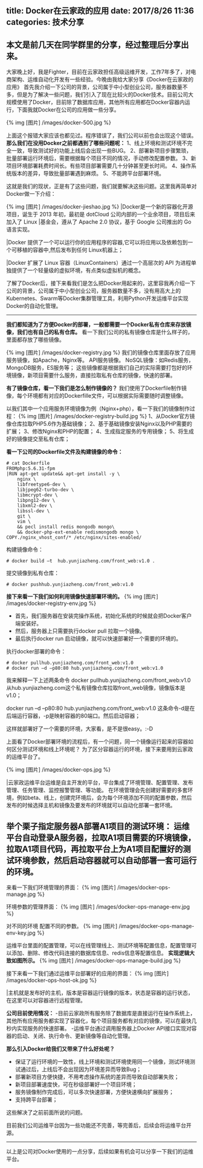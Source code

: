 title: Docker在云家政的应用
date: 2017/8/26  11:36
categories: 技术分享
---

本文是前几天在同学群里的分享，经过整理后分享出来。
---
大家晚上好，我是Fighter，目前在云家政担任高级运维开发，工作7年多了，对电商架构、运维自动化开发有一些经验。今晚由我给大家分享《Docker在云家政的应用》
首先我介绍一下公司的背景，公司属于中小型创业公司，服务器数量不多，但是为了解决一些问题，我们引入了现在比较火的Docker技术。目前公司大规模使用了Docker，目前除了数据库应用，其他所有应用都在Docker容器内运行，下面我就Docker在公司的应用做一些分享。 

{% img [图片] /images/docker-500.jpg %}

上面这个报错大家应该也都见过。程序错误了，我们公司以前也会出现这个错误。**那么我们在没用Docker之前都遇到了哪些问题呢：**
1、线上环境和测试环境不完全一致，导致测试好的功能上线后会出现一些BUG。
2、部署新项目步骤繁琐，批量部署运行环境后，需要根据每个项目不同的情况，手动修改配置参数。
3、新项目环境部署耗费时间长。有些项目部署需要几十分钟甚至更长时间。
4、操作系统版本的差异，导致批量部署遇到麻烦。
5、不能跨平台部署环境。

这就是我们的现状，正是有了这些问题，我们就要解决这些问题。这里我再简单对Docker做一下介绍：

{% img [图片] /images/docker-jieshao.jpg %}
|Docker是一个新的容器化开源项目，诞生于 2013 年初，最初是 dotCloud 公司内部的一个业余项目，项目后来加入了 Linux |基金会，遵从了 Apache 2.0 协议，基于 Google 公司推出的 Go 语言实现。
 
|Docker 提供了一个可以运行你的应用程序的容器,它可以将应用以及依赖包到一个可移植的容器中,然后发布到任何 Linux机器上；

|Docker 扩展了 Linux 容器（LinuxContainers）通过一个高层次的 API 为进程单独提供了一个轻量级的虚拟环境，有点类似虚拟机的概念。

了解了Docker后，接下来看我们是怎么把Docker用起来的，这里容我再介绍一下公司的背景，公司属于中小型创业公司，服务器数量不多，没有用高大上的Kubernetes、Swarm等Docker集群管理工具，利用Python开发运维平台实现Docker的自动化管理。

----
**我们都知道为了方便Docker的部署，一般都需要一个Docker私有仓库来存放镜像，我们也有自己的私有仓库。**
看一下我们公司的私有镜像仓库是什么样子的，里面都存放了哪些镜像。

{% img [图片] /images/docker-registry.jpg %}
我们的镜像仓库里面存放了应用服务镜像，如Apache，Nginx等。
API服务镜像。
NoSQL镜像：如Redis服务，MongoDB服务，ES服务等；
这些镜像都是根据我们自己的实际需要打包好的环境镜像，新项目需要什么服务，直接拉取私有仓库的镜像，快速的部署。

**有了镜像仓库，看一下我们是怎么制作镜像的？**
我们使用了Dockerfile制作镜像，每个环境都有对应的Dockerfille文件，可以根据实际需要随时调整镜像。

以我们其中一个应用服务环境镜像为例（Nginx+php），看一下我们的镜像制作过程：
{% img [图片] /images/docker-registry-build.jpg %}
1、从Docker官方镜像仓库拉取PHP5.6作为基础镜像；
2、基于基础镜像安装Nginx以及PHP需要的扩展；
3、修改Nginx和PHP的配置；
4、生成指定服务的专用镜像；
5、将生成好的镜像提交至私有仓库；

**看一下公司的Dockerfile文件及构建镜像的命令：**
```
# cat Dockerfile
FROMphp:5.6.31-fpm
|RUN apt-get update&& apt-get install -y \
    nginx \
    libfreetype6-dev \
    libjpeg62-turbo-dev \
    libmcrypt-dev \
    libpng12-dev \
    libxml2-dev \
    libssl-dev \
    git \
    vim \
    && pecl install redis mongodb mongo\
    && docker-php-ext-enable redismongodb mongo \
COPY./nginx_vhost_conf/* /etc/nginx/sites-enabled/
```

构建镜像命令：
```
# docker build –t  hub.yunjiazheng.com/front_web:v1.0 .   
```

提交镜像到私有仓库：
```
# docker pushhub.yunjiazheng.com/front_web:v1.0   
```

**接下来看一下我们如何利用镜像快速部署环境的。**
{% img [图片] /images/docker-registry-env.jpg %}

- 首先，我们服务器在安装完操作系统，初始化系统的时候就会把Docker客户端安装好。
- 然后，服务器上只需要执行docker pull 拉取一个镜像。
- 最后执行docker run 启动镜像，就可以快速部署好一个需要的环境的。


执行docker部署的命令：
```
# docker pullhub.yunjiazheng.com/front_web:v1.0
# docker run –d –p80:80 hub.yunjiazheng.com/front_web:v1.0
```

我来解释一下上述两条命令
docker pullhub.yunjiazheng.com/front_web:v1.0 
从hub.yunjiazheng.com这个私有镜像仓库拉取front_web镜像，镜像版本是v1.0；

docker run –d –p80:80 hub.yunjiazheng.com/front_web:v1.0 
这条命令-d是在后端运行容器，-p是映射容器的80端口。然后启动容器；

这样就部署好了一个需要的环境，大家看，是不是很easy。:-D

上面看了Docker部署环境的流程后，有一个问题，同一个镜像运行起来的容器如何区分测试环境和线上环境呢？
为了区分容器运行的环境，接下来要用到云家政的运维平台了。

{% img [图片] /images/docker-ops.jpg %}

|云家政运维平台运维是自主开发的平台，平台集成了环境管理、配置管理、发布管理、任务管理、监控报警管理、等功能。
在环境管理会先创建好需要的多套环境，例如beta、线上，创建完环境后，会为每个环境添加不同的配置参数，然后发布的时候选择主机和镜像及要发布的环境就可以自动化部署一套环境。

举个栗子指定服务器A部署A1项目的测试环境：
运维平台自动登录A服务器，拉取A1项目需要的环境镜像，拉取A1项目代码，再拉取平台上为A1项目配置好的测试环境参数，然后启动容器就可以自动部署一套可运行的环境。
--------------------
来看一下我们环境管理的界面：
{% img [图片] /images/docker-ops-manage.jpg %}

环境参数的管理界面：
{% img [图片] /images/docker-ops-manage-env.jpg %}

对不同的环境 配置不同的参数。
{% img [图片] /images/docker-ops-manage-env-key.jpg %}

运维平台里面的配置管理，可以在线管理线上、测试环境等配置信息，配置管理可以添加、删除、修改代码连接的数据库信息、redis信息等配置信息。
**实现逻辑大致如图所示。**
{% img [图片] /images/docker-ops-manage-build.jpg %}

接下来看一下我们通过运维平台部署好的应用的界面：
{% img [图片] /images/docker-ops-host-ok.jpg %}

|主机就是发布好的主机，版本是容器运行镜像的版本，状态是容器的运行状态，在这里可以对容器进行远程管理。

**公司目前使用情况：**
-目前云家政所有服务除了数据库是直接运行在操作系统上，其他所有应用服务都实现了容器化，每个项目服务都有对应的镜像，可以在最快几秒内实现服务的快速部署。
-运维平台通过调用服务器上Docker  API接口实现对容器的启动、关闭、执行命令、更新镜像等自动化管理。

**那么引入Docker给我们又带来了什么好处呢？**
- 保证了运行环境的一致性，线上环境和测试环境使用同一个镜像，测试环境测试通过后，上线后不会出现因为环境差异而导致Bug；
- 部署新项目方便快捷，不用考虑操作系统的差异而导致自动部署失败；
- 新项目部署速度快，可在秒级部署好一个项目环境；
- 服务镜像制作完成后，可以多次快速部署，方便快速横向扩展服务；
- 支持跨平台部署；

这些解决了之前前面所说的问题。

目前我们公司运维平台因为一些功能还不完善，等完善后，后续会将运维平台开源。

------

以上是公司对Docker使用的一点分享，后续如果有机会可以分享一下我们的运维平台。








